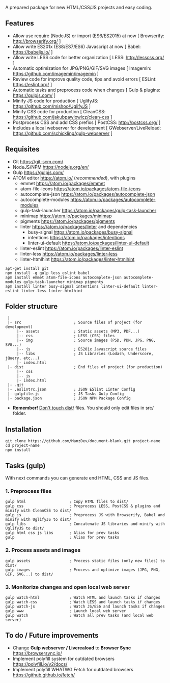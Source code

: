 A prepared package for new HTML/CSS/JS projects and easy coding.

## Features

- Allow use require (NodeJS) or import (ES6/ES2015) at now [ Browserify: http://browserify.org/ ]
- Allow write ES201x (ES8/ES7/ES6) Javascript at now [ Babel: https://babeljs.io/ ]
- Allow write LESS code for better organization [ LESS: http://lesscss.org/ ]
- Automatic optimization for JPG/PNG/GIF/SVG images [ Imagemin: https://github.com/imagemin/imagemin ]
- Review code for improve quality code, tips and avoid errors [ ESLint: https://eslint.org/ ]
- Automatic tasks and preprocess code when changes [ Gulp & plugins: https://gulpjs.com/ ]
- Minify JS code for production [ UglifyJS: https://github.com/mishoo/UglifyJS ]
- Minify CSS code for production [ CleanCSS: https://github.com/jakubpawlowicz/clean-css ]
- Postprocess CSS and add CSS prefixs [ PostCSS: http://postcss.org/ ]
- Includes a local webserver for development [ GWebserver/LiveReload: https://github.com/schickling/gulp-webserver ]

## Requisites

- Git https://git-scm.com/
- NodeJS/NPM https://nodejs.org/en/
- Gulp https://gulpjs.com/
- ATOM editor https://atom.io/ (*recommended*), with plugins
  - emmet https://atom.io/packages/emmet
  - atom-file-icons https://atom.io/packages/atom-file-icons
  - autocomplete-json https://atom.io/packages/autocomplete-json
  - autocomplete-modules https://atom.io/packages/autocomplete-modules
  - gulp-task-launcher https://atom.io/packages/gulp-task-launcher
  - minimap https://atom.io/packages/minimap
  - pigments https://atom.io/packages/pigments  
  - linter https://atom.io/packages/linter and dependencies
    - busy-signal https://atom.io/packages/busy-signal
    - intentions https://atom.io/packages/intentions
    - linter-ui-default https://atom.io/packages/linter-ui-default
  - linter-eslint https://atom.io/packages/linter-eslint
  - linter-less https://atom.io/packages/linter-less
  - linter-htmlhint https://atom.io/packages/linter-htmlhint

```
apt-get install git
npm install -g gulp less eslint babel
apm install emmet atom-file-icons autocomplete-json autocomplete-modules gulp-task-launcher minimap pigments
apm install linter busy-signal intentions linter-ui-default linter-eslint linter-less linter-htmlhint
```

## Folder structure

```
 |
 |- src                       ; Source files of project (for development)
     |-- assets               ; Static assets (MP3, PDF...)
     |-- css                  ; LESS (CSS) files
     |-- img                  ; Source images (PSD, PDN, JPG, PNG, SVG...)
     |-- js                   ; ES201x Javascript source files
     |-- libs                 ; JS Libraries (Lodash, Underscore, jQuery, etc...)
     |- index.html
 |- dist                      ; End files of project (for production)
     |-- css
     |-- js
     |- index.html
 |- .git
 |- .eslintrc.json            ; JSON ESlint Linter Config
 |- gulpfile.js               ; JS Tasks Gulp Config
 |- package.json              ; JSON NPM Package Config
```

* **Remember!** [Don't touch dist/](https://youtu.be/otCpCn0l4Wo?t=14) files. You should only edit files in src/ folder.

## Installation

```
git clone https://github.com/ManzDev/document-blank.git project-name
cd project-name
npm install
```

## Tasks (gulp)

With next commands you can generate end HTML, CSS and JS files.


### 1. Preprocess files

```
gulp html                   ; Copy HTML files to dist/
gulp css                    ; Preprocess LESS, PostCSS & plugins and minify with CleanCSS to dist/
gulp js                     ; Preprocess JS with Browserify, Babel and minify with UglifyJS to dist/
gulp libs                   ; Concatenate JS libraries and minify with UglifyJS to dist/
gulp html css js libs       ; Alias for prev tasks
gulp                        ; Alias for prev tasks
```

### 2. Process assets and images

```
gulp assets                 ; Process static files (only new files) to dist/
gulp images                 ; Process and optimize images (JPG, PNG, GIF, SVG...) to dist/
```

### 3. Monitorize changes and open local web server

```
gulp watch-html             ; Watch HTML and launch tasks if changes
gulp watch-css              ; Watch LESS and launch tasks if changes
gulp watch-js               ; Watch JS/ES6 and launch tasks if changes
gulp www                    ; Launch local web server
gulp watch                  ; Watch all prev tasks (and local web server)
```

## To do / Future improvements

- Change **Gulp webserver / Livereaload** to **Browser Sync** https://browsersync.io/
- Implement polyfill system for outdated browsers https://polyfill.io/v2/docs/
- Implement polyfill WHATWG Fetch for outdated browsers https://github.github.io/fetch/
